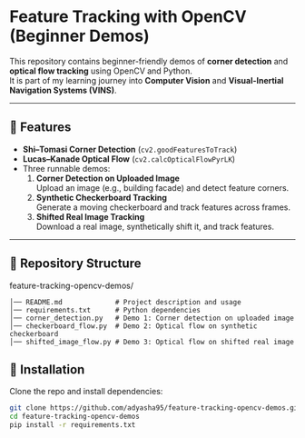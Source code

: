# Feature Tracking with OpenCV (Beginner Demos)

This repository contains beginner-friendly demos of **corner detection** and **optical flow tracking** using OpenCV and Python.  
It is part of my learning journey into **Computer Vision** and **Visual-Inertial Navigation Systems (VINS)**.

---

## 🚀 Features
- **Shi–Tomasi Corner Detection** (`cv2.goodFeaturesToTrack`)
- **Lucas–Kanade Optical Flow** (`cv2.calcOpticalFlowPyrLK`)
- Three runnable demos:
  1. **Corner Detection on Uploaded Image**  
     Upload an image (e.g., building facade) and detect feature corners.  
  2. **Synthetic Checkerboard Tracking**  
     Generate a moving checkerboard and track features across frames.  
  3. **Shifted Real Image Tracking**  
     Download a real image, synthetically shift it, and track features.

---

## 📂 Repository Structure
feature-tracking-opencv-demos/
```
│── README.md             # Project description and usage
│── requirements.txt      # Python dependencies
│── corner_detection.py   # Demo 1: Corner detection on uploaded image
│── checkerboard_flow.py  # Demo 2: Optical flow on synthetic checkerboard
│── shifted_image_flow.py # Demo 3: Optical flow on shifted real image
```
## 🔧 Installation
Clone the repo and install dependencies:

```bash
git clone https://github.com/adyasha95/feature-tracking-opencv-demos.git
cd feature-tracking-opencv-demos
pip install -r requirements.txt
